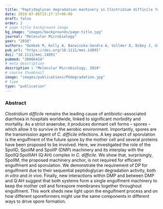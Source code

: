 ```yaml
---
title: "Peptidoglycan degradation machinery in Clostridium difficile forespore engulfment"
date: 2019-07-06T15:27:17+06:00
draft: false
order: 2
# page title background image
bg_image: "images/backgrounds/page-title.jpg"
journal: "Molecular Microbiology"
year: "2018"
authors: "Dembek M, Kelly A, Barwinska-Sendra A, Vollmer D, Biboy J, Gray J, Vollmer W, Salgado PS"
pub_url: "https://doi.org/10.1111/mmi.14091"
doi: "10.1111/mmi.14091"
pubmed: "30066424"
# meta description
description : "Molecular Microbiology, 2018"
# course thumbnail
image: "images/publications/PGdegradation.jpg"
# type
type: "publication"
---
```

### Abstract

*Clostridium difficile* remains the leading cause of antibiotic-associated diarrhoea in hospitals worldwide, linked to significant morbidity and mortality. As a strict anaerobe, it produces dormant cell forms – spores – which allow it to survive in the aerobic environment. Importantly, spores are the transmission agent of *C. difficile* infections. A key aspect of sporulation is the engulfment of the future spore by the mother cell and several proteins have been proposed to be involved. Here, we investigated the role of the SpoIID, SpoIIM and SpoIIP (DMP) machinery and its interplay with the SpoIIQ:SpoIIIAH (Q:AH) complex in *C. difficile*. We show that, surprisingly, SpoIIM, the proposed machinery anchor, is not required for efficient engulfment and sporulation. We demonstrate the requirement of DP for engulfment due to their sequential peptidoglycan degradation activity, both *in vitro* and *in vivo*. Finally, new interactions within DMP and between DMP and Q:AH suggest that both systems form a single engulfment machinery to keep the mother cell and forespore membranes together throughout engulfment. This work sheds new light upon the engulfment process and on how different
sporeformers might use the same components in different ways to drive spore formation.
